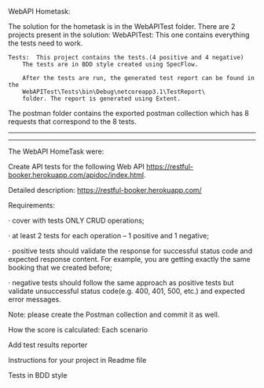 WebAPI Hometask:

The solution for the hometask is in the WebAPITest folder.
There are 2 projects present in the solution:
	WebAPITest: This one contains everything the tests need to work.

	Tests: 	This project contains the tests.(4 positive and 4 negative)
		The tests are in BDD style created using SpecFlow.

		After the tests are run, the generated test report can be found in the
		WebAPITest\Tests\bin\Debug\netcoreapp3.1\TestReport\
		folder. The report is generated using Extent.
	
The postman folder contains the exported postman collection which has 8 requests that correspond to the 8 tests.
_____________________________________________
_____________________________________________

The WebAPI HomeTask were: 

Create API tests for the following Web API https://restful-booker.herokuapp.com/apidoc/index.html.

Detailed description: https://restful-booker.herokuapp.com/

Requirements:

·        cover with tests ONLY CRUD operations;

·        at least 2 tests for each operation – 1 positive and 1 negative;

·        positive tests should validate the response for successful status code and expected response content. For example, you are getting exactly the same booking that we created before;

·        negative tests should follow the same approach as positive tests but validate unsuccessful status code(e.g. 400, 401, 500, etc.) and expected error messages.

Note: please create the Postman collection and commit it as well.

How the score is calculated:
   Each scenario 
   
   Add test results reporter
   
   Instructions for your project in Readme file 
   
   Tests in BDD style
